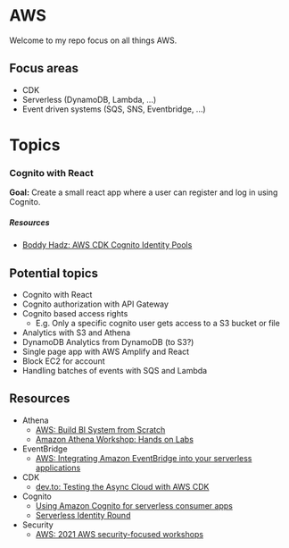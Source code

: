 # AWS

Welcome to my repo focus on all things AWS.

## Focus areas

* CDK
* Serverless (DynamoDB, Lambda, ...)
* Event driven systems (SQS, SNS, Eventbridge, ...)

# Topics

### Cognito with React

**Goal:** Create a small react app where a user can register and log in using Cognito.

##### Resources

* [Boddy Hadz: AWS CDK Cognito Identity Pools](https://bobbyhadz.com/blog/aws-cdk-cognito-identity-pool-example)

## Potential topics

* Cognito with React
* Cognito authorization with API Gateway
* Cognito based access rights
    * E.g. Only a specific cognito user gets access to a S3 bucket or file
* Analytics with S3 and Athena
* DynamoDB Analytics from DynamoDB (to S3?)
* Single page app with AWS Amplify and React
* Block EC2 for account
* Handling batches of events with SQS and Lambda

## Resources

* Athena
    * [AWS: Build BI System from Scratch](https://catalog.us-east-1.prod.workshops.aws/workshops/a861fb26-12b0-4669-b3c3-ae1def49735d/en-US/build-analytics-system/athena)
    * [Amazon Athena Workshop: Hands on Labs](https://catalog.us-east-1.prod.workshops.aws/workshops/9981f1a1-abdc-49b5-8387-cb01d238bb78/en-US)
* EventBridge
    * [AWS: Integrating Amazon EventBridge into your serverless applications](https://aws.amazon.com/blogs/compute/integrating-amazon-eventbridge-into-your-serverless-applications/)
* CDK
    * [dev.to: Testing the Async Cloud with AWS CDK](https://dev.to/aws-builders/testing-the-async-cloud-with-aws-cdk-33aj)
* Cognito
    * [Using Amazon Cognito for serverless consumer apps](https://catalog.us-east-1.prod.workshops.aws/workshops/bc60f0b2-991f-4df9-933c-234a67e75179/en-US)
    * [Serverless Identity Round](https://identity-round-robin.awssecworkshops.com/serverless/)
* Security
    * [AWS: 2021 AWS security-focused workshops](https://aws.amazon.com/blogs/security/2021-aws-security-focused-workshops/)
